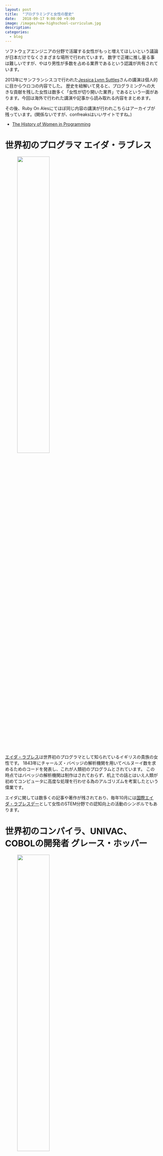 ```yaml
---
layout: post
title:  "プログラミングと女性の歴史"
date:   2018-09-17 9:00:00 +9:00
image: /images/new-highschool-curriculum.jpg
description:
categories:
  - blog
---
```

ソフトウェアエンジニアの分野で活躍する女性がもっと増えてほしいという議論が日本だけでなくさまざまな場所で行われています。
数字で正確に推し量る事は難しいですが、やはり男性が多数を占める業界であるという認識が共有されています。

2013年にサンフランシスコで行われた[Jessica Lynn Suttles](https://twitter.com/jlsuttles)さんの講演は個人的に目からウロコの内容でした。
歴史を紐解いて見ると、プログラミングへの大きな貢献を残した女性は数多く「女性が切り開いた業界」であるという一面があります。今回は海外で行われた講演や記事から読み取れる内容をまとめます。

その後、Ruby On Alesにてほぼ同じ内容の講演が行われこちらはアーカイブが残っています。(関係ないですが、confreaksはいいサイトですね。)

- [The History of Women in Programming](https://confreaks.tv/videos/roa2013-the-history-of-women-in-programming)

# 世界初のプログラマ エイダ・ラブレス

<figure>
<img src="{{ site.url }}/images/Ada_Lovelace_1838.jpg" style="width:50%"/>
</figure>

[エイダ・ラブレス](https://ja.wikipedia.org/wiki/%E3%82%A8%E3%82%A4%E3%83%80%E3%83%BB%E3%83%A9%E3%83%96%E3%83%AC%E3%82%B9)は世界初のプログラマとして知られているイギリスの貴族の女性です。
1843年にチャールズ・バベッジの解析機関を用いてベルヌーイ数を求めるためのコードを発表し、これが人類初のプログラムとされています。
この時点ではバベッジの解析機関は制作はされておらず、机上での話とはいえ人類が初めてコンピュータに高度な処理を行わせる為のアルゴリズムを考案したという偉業です。

エイダに関しては数多くの記事や著作が残されており、毎年10月には[国際エイダ・ラブレスデー](https://findingada.com/about/)として女性のSTEM分野での認知向上の活動のシンボルでもあります。

# 世界初のコンパイラ、UNIVAC、COBOLの開発者 グレース・ホッパー

<figure>
<img src="{{ site.url }}/images/Grace_Hopper_and_UNIVAC.jpg" style="width:50%"/>
</figure>

[グレース・ホッパー](https://ja.wikipedia.org/wiki/%E3%82%B0%E3%83%AC%E3%83%BC%E3%82%B9%E3%83%BB%E3%83%9B%E3%83%83%E3%83%91%E3%83%BC)は女性で初めて数学の博士号を取得したアメリカ海軍の軍人かつ科学者です。
グレース・ホッパーの業績は多岐に渡り、現在でもよく知られているものだとCOBOLの開発者であり、またプログラムの不具合を「バグ」と呼ぶジャーゴンを広めた人物でもあります。
また現在では聞かれないA-0 Systemという世界初のコンパイラもグレース・ホッパーの業績の一つです。

軍人だった事もあり、アメリカの軍用艦船などに彼女に由来する名前のものもあるようです。

彼女が生きた時代はアメリカで女性の選挙権が認められたり、軍隊に女性が所属するといった大きな変動が起きておりさまざまな意味でのシンボルになっている女性です。

- [“バグ”と戦った歴史的プログラマー](https://natgeo.nikkeibp.co.jp/nng/article/news/14/8624/)

# 計算機分野における女性の衰退

<figure>
<img src="{{ site.url }}/images/computer-girls.jpg" style="width:50%"/>
</figure>

1960年代後期までプログラミングは女性の仕事と捉えられており、コスモポリタンの記事「The Computer Girls」はその時代の一節を捉えたものとして知られています。
この記事では写真中の女性、IBMのシステムエンジニア Ann Richardsonとグレース・ホッパーの言葉の引用でコンピュータに関する仕事が女性にマッチしていることを強調しています。

<blockquote>
it's just like planning a dinner. you have to plan ahead and schedule everything so it's ready when you need it.<br/>
(プログラミングは)夕食の支度のようなもので、事前に計画を立てて、必要な時に準備ができているようにすること。
</blockquote>

しかしながらコンピュータの重要性が認識されるにつれ、男性の参入が進み女性の比率は徐々に下がっていきます。
女性のよって発明され、牽引されてきたプログラミングにおける女性の割合は1986年には36%にまで減少します。

また日本ではあまり注目されていませんが、ビデオゲームのコンテンツが男性向けがほとんどある事もこの傾向を助長した可能性があります。
ビデオゲームがきっかけとなってコンピュータに興味を持つというのはある種の王道ですが、近年でもほとんどのゲームが主人公が男性、女性は周辺要素という形態が多くギークフェミニズムの分野ではこれを問題と見ています。

- [Normalizing Female Computer Programmers in the ’60s](https://thesocietypages.org/socimages/2011/07/28/normalizing-female-computer-programmers-in-the-1960s/)
- [Geek Feminism Wiki](http://geekfeminism.wikia.com/wiki/List_of_Women_Characters_in_Video_Games)

# 世界初のオブジェクト指向言語 Smalltalkの開発者 エイデル・ゴールドバーグ

<figure>
<img src="{{ site.url }}/images/Adele_Goldberg_at_PyCon_2007.jpg" style="width:50%"/>
</figure>

時代は下り、人類はオブジェクト指向言語を発明します。 Smalltalkです。
SmalltalkはScratchの1系の実行環境でもあり、近年までかなり広く使われています。

Smalltalkの開発はアラン・ケイやダン・インガルスも参加しており、エイデルのみによる業績ではありませんが、これまでのプログラミングの歴史からすれば大きな進歩の現場に女性が携わっているのはとても自然なことです。

# インターネットの前進、ARPANET / NICの創始者 エリザベス・フェインナー

<figure>
<img src="{{ site.url }}/images/ElizabethFeinler-2011.jpg" style="width:50%"/>
</figure>

インターネットの先駆けとして知られているARPANETにも女性の貢献者がいます。
アメリカの情報学者、エリザベス・フェインナーはNICを組織し運営しました。これはどういうことかというと、なんらかの団体がドメイン名を取得しようとした際には彼女の運営するNICにコンタクトすることが唯一の方法だったということです。

現在ではNICはもちろん分散して運営されるようになり、さまざまな事業者を通じてドメイン名が取得できるようになったわけですが、その基礎を設計し運用することがどれだけ大きな貢献かは想像に難くないでしょう。

- [BEFORE GOOGLE AND GODADDY, THERE WAS ELIZABETH FEINLER](https://www.wired.com/2012/06/elizabeth-jake-feinler/)

# コンパイラの最適化の第一人者 フランシス・アレン

<figure>
<img src="{{ site.url }}/images/Allen_mg_2528-3750K-b.jpg" style="width:50%"/>
</figure>

アメリカの計算機科学者、[フランシス・アレン](https://ja.wikipedia.org/wiki/%E3%83%95%E3%83%A9%E3%83%B3%E3%82%B7%E3%82%B9%E3%83%BBE%E3%83%BB%E3%82%A2%E3%83%AC%E3%83%B3)はコンパイラの最適化に関する第一人者であり、女性で初めてのチューリング賞受賞、IBMのフェロー就任といった業績を残している女性です。
エイダ・ラブレス賞も2002年に受賞しており、まさに現在の著名な計算機科学者の一人としてさまざまな講演などを行っています。


# コンピューターサイエンスを学ぶ女性の増加こそが鍵

<figure>
<img src="{{ site.url }}/images/percent-bachelors-degrees-women-usa.png" style="width:80%"/>
</figure>

ここまで見てきたように、プログラミングの分野における女性の功績は単に職業としてソフトウェアエンジニアになるという以上のまさに技術の発展の節目節目に大きな部分を占めていました。
現在、女性のソフトウェアエンジニア、プログラマに関する活動でいうとまずは職業プログラマの裾野を広げていくような活動が多く、そういった活動はもちろん重要です。

しかしながら、実際に主要な技術の開発や発展に携わるというトップラインを伸ばす活動にも発展の余地があるように感じます。

例えば日本で幅広く行われている技術カンファレンスではスピーカーのほとんどが男性ですし、基調講演などを女性が務めている例を探すのは非常に難しいように思います。
裾野を広げるだけでなく、トップレベルで活躍するソフトウェアエンジニアにおける女性の割合を増やすには計算機科学に代表される専門教育を受ける若者を増やすことや、実際にキャリアを積み始めた女性が正しく評価され、キャリアを発展させていくことができるような環境作りが必要になるでしょう。

<figure>
<img src="{{ site.url }}/images/rikei-female.png" style="width:100%"/>
</figure>

計算機科学を学ぶ学生における女性の割合はアメリカでも20％以下と非常に少なく、日本においても「工学部」全体で見ても20%以下となっています。
当然、社会に出た後のキャリアパスに不安があればそういった工学部に進む女性の学生も増えてはいきません。
義務教育でのプログラミング教育などに代表される啓蒙活動と同時に、技術の革新を導く為の計算機科学の重要性の理解向上、また計算機科学等を学んだ学生を性別を問わず手厚く扱うような姿勢を企業や業界が打ち出していく必要があると感じます。

この記事が女性のソフトウェアエンジニアの活動の拡大や、コンピュータに関する学問に興味を持った若い方が先人の業績について考えるきっかけになれば幸いです。

- [
Percentage of Bachelor’s degrees conferred to women, by major (1970-2012)](http://www.randalolson.com/2014/06/14/percentage-of-bachelors-degrees-conferred-to-women-by-major-1970-2012/)
- [A Brief History of Women in Computing
](https://hackernoon.com/a-brief-history-of-women-in-computing-e7253ac24306)
- [“理系女子”は本当に増えたのか？](http://eic.obunsha.co.jp/pdf/educational_info/2016/1221_1.pdf)
